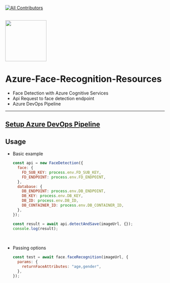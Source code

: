 [![All Contributors](https://img.shields.io/badge/all_contributors-welcome-orange.svg?style=shield)](#contributors)

<br/>

<img src="https://azure.microsoft.com/svghandler/cognitive-services/?width=600&height=315" width="130"/>

# Azure-Face-Recognition-Resources

- Face Detection with Azure Cognitive Services
- Api Request to face detection endpoint
- Azure DevOps Pipeline

---

## [Setup Azure DevOps Pipeline ](https://github.com/edo92/Azure-Face-Recognition-Resources/blob/docs/devops/devops.md#setup-azure-devops-pipeline)

## Usage

- Basic example

  ```js
  const api = new FaceDetection({
    face: {
      FD_SUB_KEY: process.env.FD_SUB_KEY,
      FD_ENDPOINT: process.env.FD_ENDPOINT,
    },
    database: {
      DB_ENDPOINT: process.env.DB_ENDPOINT,
      DB_KEY: process.env.DB_KEY,
      DB_ID: process.env.DB_ID,
      DB_CONTAINER_ID: process.env.DB_CONTAINER_ID,
    },
  });

  const result = await api.detectAndSave(imageUrl, {});
  console.log(result);
  ```

<br/>

- Passing options
  ```js
  const test = await face.faceRecognition(imageUrl, {
    params: {
      returnFaceAttributes: "age,gender",
    },
  });
  ```
